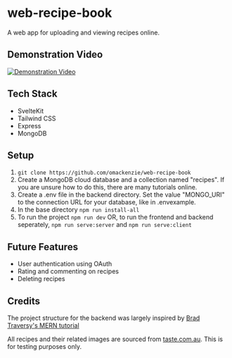 # web-recipe-book

A web app for uploading and viewing recipes online.

## Demonstration Video

[![Demonstration Video](https://img.youtube.com/vi/fBQc91eLqrY/0.jpg)](https://youtu.be/fBQc91eLqrY)

## Tech Stack

- SvelteKit
- Tailwind CSS
- Express
- MongoDB

## Setup

1.  `git clone https://github.com/omackenzie/web-recipe-book`
2.  Create a MongoDB cloud database and a collection named "recipes". If you are unsure how to do this, there are many tutorials online.
3.  Create a .env file in the backend directory. Set the value "MONGO_URI" to the connection URL for your database, like in .envexample.
4.  In the base directory `npm run install-all`
5.  To run the project `npm run dev` OR, to run the frontend and backend seperately, `npm run serve:server` and `npm run serve:client`

## Future Features

- User authentication using OAuth
- Rating and commenting on recipes
- Deleting recipes

## Credits

The project structure for the backend was largely inspired by [Brad Traversy's MERN tutorial](https://github.com/bradtraversy/mern-tutorial)

All recipes and their related images are sourced from [taste.com.au](https://www.taste.com.au/). This is for testing purposes only.
